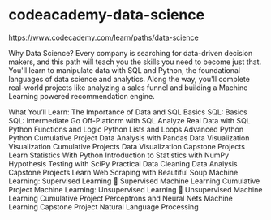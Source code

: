 # codeacademy-data-science

https://www.codecademy.com/learn/paths/data-science

Why Data Science?
Every company is searching for data-driven decision makers, and this path will teach you the skills you need to become just that. You'll learn to manipulate data with SQL and Python, the foundational languages of data science and analytics. Along the way, you'll complete real-world projects like analyzing a sales funnel and building a Machine Learning powered recommendation engine.

What You’ll Learn:
The Importance of Data and SQL Basics
SQL: Basics
SQL: Intermediate
Go Off-Platform with SQL
Analyze Real Data with SQL
Python Functions and Logic
Python Lists and Loops
Advanced Python
Python Cumulative Project
Data Analysis with Pandas
Data Visualization
Visualization Cumulative Projects
Data Visualization Capstone Projects
Learn Statistics With Python
Introduction to Statistics with NumPy
Hypothesis Testing with SciPy
Practical Data Cleaning
Data Analysis Capstone Projects
Learn Web Scraping with Beautiful Soup
Machine Learning: Supervised Learning 🤖
Supervised Machine Learning Cumulative Project
Machine Learning: Unsupervised Learning 🤖
Unsupervised Machine Learning Cumulative Project
Perceptrons and Neural Nets
Machine Learning Capstone Project
Natural Language Processing
